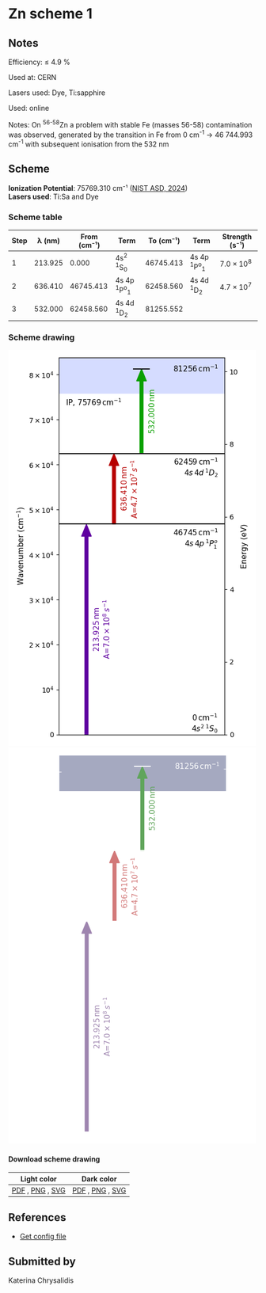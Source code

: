 # Zn scheme 1

## Notes

Efficiency: ≤ 4.9 %

Used at: CERN

Lasers used: Dye, Ti:sapphire

Used: online

Notes: On <sup>56-58</sup>Zn a problem with stable Fe (masses 56-58) contamination was observed, generated by the transition in Fe from 0 cm<sup>-1</sup> -> 46 744.993 cm<sup>-1</sup> with subsequent ionisation from the 532 nm





## Scheme

**Ionization Potential**: 75769.310 cm⁻¹ ([NIST ASD, 2024](https://www.nist.gov/pml/atomic-spectra-database))  
**Lasers used**: Ti:Sa and Dye

### Scheme table

| Step | λ (nm)  | From (cm⁻¹) |                    Term                     | To (cm⁻¹) |                    Term                     |    Strength (s⁻¹)    |
| ---- | ------- | ----------- | ------------------------------------------- | --------- | ------------------------------------------- | -------------------- |
| 1    | 213.925 | 0.000       | 4s<sup>2</sup> <sup>1</sup>S<sub>0</sub>    | 46745.413 | 4s 4p <sup>1</sup>P<sup>o</sup><sub>1</sub> | 7.0 × 10<sup>8</sup> |
| 2    | 636.410 | 46745.413   | 4s 4p <sup>1</sup>P<sup>o</sup><sub>1</sub> | 62458.560 | 4s 4d <sup>1</sup>D<sub>2</sub>             | 4.7 × 10<sup>7</sup> |
| 3    | 532.000 | 62458.560   | 4s 4d <sup>1</sup>D<sub>2</sub>             | 81255.552 |                                             |                      |


### Scheme drawing

![zn scheme, light mode](zn-001/zn-001-light.png#only-light)
![zn scheme, dark mode](zn-001/zn-001-dark-web.png#only-dark)

#### Download scheme drawing

|                                            Light color                                            |                                           Dark color                                           |
| ------------------------------------------------------------------------------------------------- | ---------------------------------------------------------------------------------------------- |
| [PDF](zn-001/zn-001-light.pdf) , [PNG](zn-001/zn-001-light.png) , [SVG](zn-001/zn-001-light.svg)  | [PDF](zn-001/zn-001-dark.pdf) , [PNG](zn-001/zn-001-dark.png) , [SVG](zn-001/zn-001-dark.svg)  |


## References

  - [Get config file](https://github.com/RIMS-Code/rims-code.github.io/blob/main/db/zn-001.json)



## Submitted by

Katerina Chrysalidis

